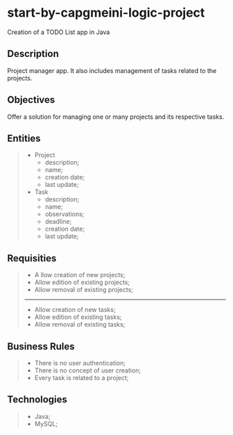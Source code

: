 # start-by-capgmeini-logic-project
Creation of a TODO List app in Java


## Description

Project manager app. 
It also includes management of tasks related to the projects.

## Objectives

Offer a solution for managing one or many projects and its respective tasks.

## Entities

> - Project
>   - description;
>   - name;
>   - creation date;
>   - last update;   
> - Task
>   - description;
>   - name;
>   - observations;
>   - deadline;
>   - creation date;
>   - last update;

## Requisities

> - A llow creation of new projects;
> - Allow edition of existing projects;
> - Allow removal of existing projects;
> 
> ---
> 
> - Allow creation of new tasks;
> - Allow edition of existing tasks;
> - Allow removal of existing tasks;

## Business Rules

> - There is no user authentication;
> - There is no concept of user creation;
> - Every task is related to a project;

## Technologies

> - Java;
> - MySQL;


 
